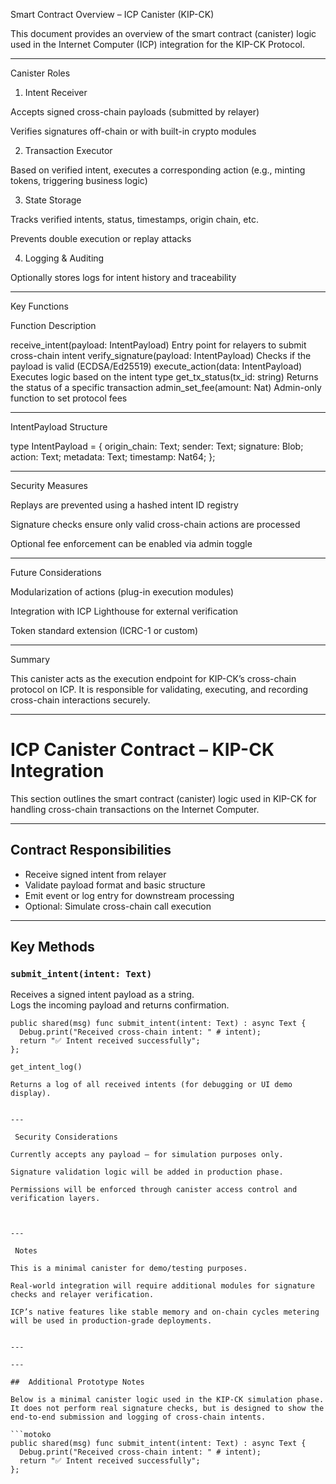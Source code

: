  Smart Contract Overview – ICP Canister (KIP-CK)

This document provides an overview of the smart contract (canister) logic used in the Internet Computer (ICP) integration for the KIP-CK Protocol.


---

 Canister Roles

1. Intent Receiver

Accepts signed cross-chain payloads (submitted by relayer)

Verifies signatures off-chain or with built-in crypto modules



2. Transaction Executor

Based on verified intent, executes a corresponding action (e.g., minting tokens, triggering business logic)



3. State Storage

Tracks verified intents, status, timestamps, origin chain, etc.

Prevents double execution or replay attacks



4. Logging & Auditing

Optionally stores logs for intent history and traceability





---

 Key Functions

Function	Description

receive_intent(payload: IntentPayload)	Entry point for relayers to submit cross-chain intent
verify_signature(payload: IntentPayload)	Checks if the payload is valid (ECDSA/Ed25519)
execute_action(data: IntentPayload)	Executes logic based on the intent type
get_tx_status(tx_id: string)	Returns the status of a specific transaction
admin_set_fee(amount: Nat)	Admin-only function to set protocol fees



---

 IntentPayload Structure

type IntentPayload = {
  origin_chain: Text;
  sender: Text;
  signature: Blob;
  action: Text;
  metadata: Text;
  timestamp: Nat64;
};


---

 Security Measures

Replays are prevented using a hashed intent ID registry

Signature checks ensure only valid cross-chain actions are processed

Optional fee enforcement can be enabled via admin toggle



---

 Future Considerations

Modularization of actions (plug-in execution modules)

Integration with ICP Lighthouse for external verification

Token standard extension (ICRC-1 or custom)



---

 Summary

This canister acts as the execution endpoint for KIP-CK’s cross-chain protocol on ICP. It is responsible for validating, executing, and recording cross-chain interactions securely.


---

# ICP Canister Contract – KIP-CK Integration

This section outlines the smart contract (canister) logic used in KIP-CK for handling cross-chain transactions on the Internet Computer.

---

##  Contract Responsibilities

- Receive signed intent from relayer
- Validate payload format and basic structure
- Emit event or log entry for downstream processing
- Optional: Simulate cross-chain call execution

---

## Key Methods

### `submit_intent(intent: Text)`
Receives a signed intent payload as a string.  
Logs the incoming payload and returns confirmation.

```motoko
public shared(msg) func submit_intent(intent: Text) : async Text {
  Debug.print("Received cross-chain intent: " # intent);
  return "✅ Intent received successfully";
};

get_intent_log()

Returns a log of all received intents (for debugging or UI demo display).


---

 Security Considerations

Currently accepts any payload — for simulation purposes only.

Signature validation logic will be added in production phase.

Permissions will be enforced through canister access control and verification layers.



---

 Notes

This is a minimal canister for demo/testing purposes.

Real-world integration will require additional modules for signature checks and relayer verification.

ICP’s native features like stable memory and on-chain cycles metering will be used in production-grade deployments.


---

---

##  Additional Prototype Notes

Below is a minimal canister logic used in the KIP-CK simulation phase.  
It does not perform real signature checks, but is designed to show the end-to-end submission and logging of cross-chain intents.

```motoko
public shared(msg) func submit_intent(intent: Text) : async Text {
  Debug.print("Received cross-chain intent: " # intent);
  return "✅ Intent received successfully";
};
